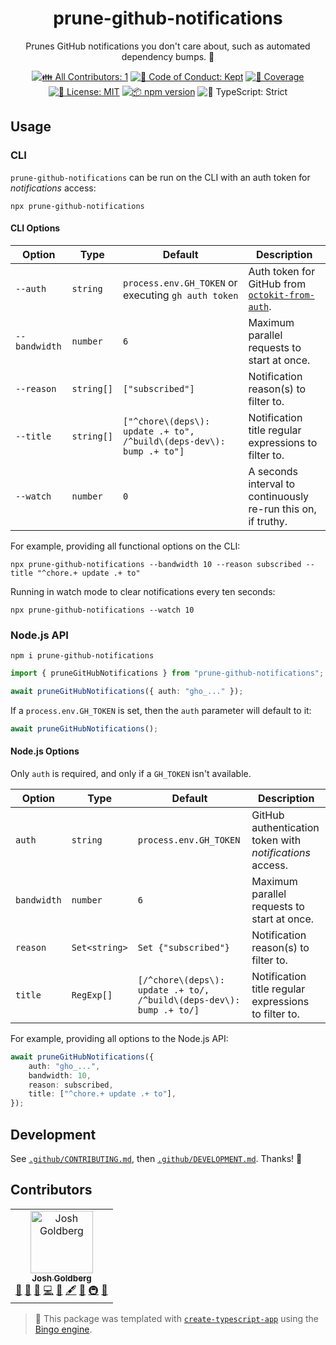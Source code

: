 <h1 align="center">prune-github-notifications</h1>

<p align="center">
	Prunes GitHub notifications you don't care about, such as automated dependency bumps.
	🧹
</p>

<p align="center">
	<!-- prettier-ignore-start -->
	<!-- ALL-CONTRIBUTORS-BADGE:START - Do not remove or modify this section -->
	<a href="#contributors" target="_blank"><img alt="👪 All Contributors: 1" src="https://img.shields.io/badge/%F0%9F%91%AA_all_contributors-1-21bb42.svg" /></a>
<!-- ALL-CONTRIBUTORS-BADGE:END -->
	<!-- prettier-ignore-end -->
	<a href="https://github.com/JoshuaKGoldberg/prune-github-notifications/blob/main/.github/CODE_OF_CONDUCT.md" target="_blank"><img alt="🤝 Code of Conduct: Kept" src="https://img.shields.io/badge/%F0%9F%A4%9D_code_of_conduct-kept-21bb42" /></a>
	<a href="https://codecov.io/gh/JoshuaKGoldberg/prune-github-notifications" target="_blank"><img alt="🧪 Coverage" src="https://img.shields.io/codecov/c/github/JoshuaKGoldberg/prune-github-notifications?label=%F0%9F%A7%AA%20coverage" /></a>
	<a href="https://github.com/JoshuaKGoldberg/prune-github-notifications/blob/main/LICENSE.md" target="_blank"><img alt="📝 License: MIT" src="https://img.shields.io/badge/%F0%9F%93%9D_license-MIT-21bb42.svg" /></a>
	<a href="http://npmjs.com/package/prune-github-notifications" target="_blank"><img alt="📦 npm version" src="https://img.shields.io/npm/v/prune-github-notifications?color=21bb42&label=%F0%9F%93%A6%20npm" /></a>
	<img alt="💪 TypeScript: Strict" src="https://img.shields.io/badge/%F0%9F%92%AA_typescript-strict-21bb42.svg" />
</p>

## Usage

### CLI

`prune-github-notifications` can be run on the CLI with an auth token for _notifications_ access:

```shell
npx prune-github-notifications
```

#### CLI Options

| Option        | Type       | Default                                                              | Description                                                                                             |
| ------------- | ---------- | -------------------------------------------------------------------- | ------------------------------------------------------------------------------------------------------- |
| `--auth`      | `string`   | `process.env.GH_TOKEN` or executing `gh auth token`                  | Auth token for GitHub from [`octokit-from-auth`](https://github.com/JoshuaKGoldberg/octokit-from-auth). |
| `--bandwidth` | `number`   | `6`                                                                  | Maximum parallel requests to start at once.                                                             |
| `--reason`    | `string[]` | `["subscribed"]`                                                     | Notification reason(s) to filter to.                                                                    |
| `--title`     | `string[]` | `["^chore\(deps\): update .+ to", /^build\(deps-dev\): bump .+ to"]` | Notification title regular expressions to filter to.                                                    |
| `--watch`     | `number`   | `0`                                                                  | A seconds interval to continuously re-run this on, if truthy.                                           |

For example, providing all functional options on the CLI:

```shell
npx prune-github-notifications --bandwidth 10 --reason subscribed --title "^chore.+ update .+ to"
```

Running in watch mode to clear notifications every ten seconds:

```shell
npx prune-github-notifications --watch 10
```

### Node.js API

```shell
npm i prune-github-notifications
```

```ts
import { pruneGitHubNotifications } from "prune-github-notifications";

await pruneGitHubNotifications({ auth: "gho_..." });
```

If a `process.env.GH_TOKEN` is set, then the `auth` parameter will default to it:

```ts
await pruneGitHubNotifications();
```

#### Node.js Options

Only `auth` is required, and only if a `GH_TOKEN` isn't available.

| Option      | Type          | Default                                                              | Description                                              |
| ----------- | ------------- | -------------------------------------------------------------------- | -------------------------------------------------------- |
| `auth`      | `string`      | `process.env.GH_TOKEN`                                               | GitHub authentication token with _notifications_ access. |
| `bandwidth` | `number`      | `6`                                                                  | Maximum parallel requests to start at once.              |
| `reason`    | `Set<string>` | `Set {"subscribed"}`                                                 | Notification reason(s) to filter to.                     |
| `title`     | `RegExp[]`    | `[/^chore\(deps\): update .+ to/, /^build\(deps-dev\): bump .+ to/]` | Notification title regular expressions to filter to.     |

For example, providing all options to the Node.js API:

```ts
await pruneGitHubNotifications({
	auth: "gho_...",
	bandwidth: 10,
	reason: subscribed,
	title: ["^chore.+ update .+ to"],
});
```

## Development

See [`.github/CONTRIBUTING.md`](./.github/CONTRIBUTING.md), then [`.github/DEVELOPMENT.md`](./.github/DEVELOPMENT.md).
Thanks! 🧹

## Contributors

<!-- spellchecker: disable -->
<!-- ALL-CONTRIBUTORS-LIST:START - Do not remove or modify this section -->
<!-- prettier-ignore-start -->
<!-- markdownlint-disable -->
<table>
  <tbody>
    <tr>
      <td align="center"><a href="http://www.joshuakgoldberg.com"><img src="https://avatars.githubusercontent.com/u/3335181?v=4?s=100" width="100px;" alt="Josh Goldberg"/><br /><sub><b>Josh Goldberg</b></sub></a><br /><a href="#tool-JoshuaKGoldberg" title="Tools">🔧</a> <a href="#maintenance-JoshuaKGoldberg" title="Maintenance">🚧</a> <a href="#ideas-JoshuaKGoldberg" title="Ideas, Planning, & Feedback">🤔</a> <a href="https://github.com/JoshuaKGoldberg/prune-github-notifications/commits?author=JoshuaKGoldberg" title="Code">💻</a> <a href="https://github.com/JoshuaKGoldberg/prune-github-notifications/issues?q=author%3AJoshuaKGoldberg" title="Bug reports">🐛</a> <a href="#content-JoshuaKGoldberg" title="Content">🖋</a> <a href="https://github.com/JoshuaKGoldberg/prune-github-notifications/commits?author=JoshuaKGoldberg" title="Documentation">📖</a> <a href="#infra-JoshuaKGoldberg" title="Infrastructure (Hosting, Build-Tools, etc)">🚇</a> <a href="#projectManagement-JoshuaKGoldberg" title="Project Management">📆</a></td>
    </tr>
  </tbody>
</table>

<!-- markdownlint-restore -->
<!-- prettier-ignore-end -->

<!-- ALL-CONTRIBUTORS-LIST:END -->
<!-- spellchecker: enable -->

> 💝 This package was templated with [`create-typescript-app`](https://github.com/JoshuaKGoldberg/create-typescript-app) using the [Bingo engine](https://create.bingo).
